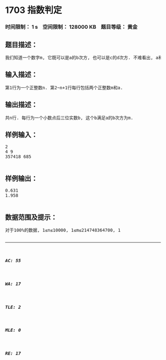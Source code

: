 # 1703 指数判定   
### 时间限制： 1 s&nbsp;&nbsp;&nbsp;&nbsp;空间限制： 128000 KB&nbsp;&nbsp;&nbsp;&nbsp;题目等级： 黄金  
## 题目描述：  

<pre>
我们知道一个数字m, 它既可以是a的b次方, 也可以是c的d次方. 不难看出, a和c之间应该是(a, c)≠1. 现在给你m和a, 请你计算出b来.
</pre>
  
  
## 输入描述：  

<pre>
第1行为一个正整数n. 第2~n+1行每行包括两个正整数m和a.
</pre>
  
  
## 输出描述：  

<pre>
共n行. 每行为一个小数点后三位实数b, 这个b满足a的b次方为m.
</pre>
  
  
## 样例输入：  

<pre>
2  
4 9  
357418 685
 
</pre>
  
  
## 样例输出：  

<pre>
0.631  
1.958
 
</pre>
  
  
## 数据范围及提示：  

<pre>
对于100%的数据, 1≤n≤10000, 1≤m≤214748364700, 1<a≤214748364700.
 
</pre>
  
  
***  

##### AC: 55  
##### WA: 17  
##### TLE: 2  
##### MLE: 0  
##### RE: 17  
